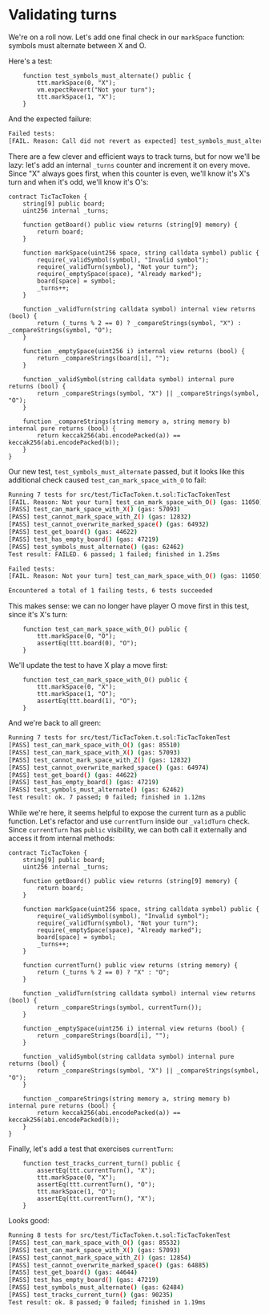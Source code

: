 # Validating turns

We're on a roll now. Let's add one final check in our `markSpace` function: symbols must alternate between X and O.

Here's a test:

```solidity
    function test_symbols_must_alternate() public {
        ttt.markSpace(0, "X");
        vm.expectRevert("Not your turn");
        ttt.markSpace(1, "X");
    }
```

And the expected failure:

```bash
Failed tests:
[FAIL. Reason: Call did not revert as expected] test_symbols_must_alternate() (gas: 61452)
```

There are a few clever and efficient ways to track turns, but for now we'll be lazy: let's add an internal `_turns` counter and increment it on every move. Since "X" always goes first, when this counter is even, we'll know it's X's turn and when it's odd, we'll know it's O's:

```solidity
contract TicTacToken {
    string[9] public board;
    uint256 internal _turns;

    function getBoard() public view returns (string[9] memory) {
        return board;
    }

    function markSpace(uint256 space, string calldata symbol) public {
        require(_validSymbol(symbol), "Invalid symbol");
        require(_validTurn(symbol), "Not your turn");
        require(_emptySpace(space), "Already marked");
        board[space] = symbol;
        _turns++;
    }

    function _validTurn(string calldata symbol) internal view returns (bool) {
        return (_turns % 2 == 0) ? _compareStrings(symbol, "X") : _compareStrings(symbol, "O");
    }

    function _emptySpace(uint256 i) internal view returns (bool) {
        return _compareStrings(board[i], "");
    }

    function _validSymbol(string calldata symbol) internal pure returns (bool) {
        return _compareStrings(symbol, "X") || _compareStrings(symbol, "O");
    }

    function _compareStrings(string memory a, string memory b) internal pure returns (bool) {
        return keccak256(abi.encodePacked(a)) == keccak256(abi.encodePacked(b));
    }
}
```

Our new test, `test_symbols_must_alternate` passed, but it looks like this additional check caused `test_can_mark_space_with_O` to fail:

```bash
Running 7 tests for src/test/TicTacToken.t.sol:TicTacTokenTest
[FAIL. Reason: Not your turn] test_can_mark_space_with_O() (gas: 11050)
[PASS] test_can_mark_space_with_X() (gas: 57093)
[PASS] test_cannot_mark_space_with_Z() (gas: 12832)
[PASS] test_cannot_overwrite_marked_space() (gas: 64932)
[PASS] test_get_board() (gas: 44622)
[PASS] test_has_empty_board() (gas: 47219)
[PASS] test_symbols_must_alternate() (gas: 62462)
Test result: FAILED. 6 passed; 1 failed; finished in 1.25ms

Failed tests:
[FAIL. Reason: Not your turn] test_can_mark_space_with_O() (gas: 11050)

Encountered a total of 1 failing tests, 6 tests succeeded
```

This makes sense: we can no longer have player O move first in this test, since it's X's turn:

```solidity
    function test_can_mark_space_with_O() public {
        ttt.markSpace(0, "O");
        assertEq(ttt.board(0), "O");
    }
```

We'll update the test to have X play a move first:

```solidity
    function test_can_mark_space_with_O() public {
        ttt.markSpace(0, "X");
        ttt.markSpace(1, "O");
        assertEq(ttt.board(1), "O");
    }
```

And we're back to all green:

```bash
Running 7 tests for src/test/TicTacToken.t.sol:TicTacTokenTest
[PASS] test_can_mark_space_with_O() (gas: 85510)
[PASS] test_can_mark_space_with_X() (gas: 57093)
[PASS] test_cannot_mark_space_with_Z() (gas: 12832)
[PASS] test_cannot_overwrite_marked_space() (gas: 64974)
[PASS] test_get_board() (gas: 44622)
[PASS] test_has_empty_board() (gas: 47219)
[PASS] test_symbols_must_alternate() (gas: 62462)
Test result: ok. 7 passed; 0 failed; finished in 1.12ms
```

While we're here, it seems helpful to expose the current turn as a public function. Let's refactor and use `currentTurn` inside our `_validTurn` check. Since `currentTurn` has `public` visibility, we can both call it externally and access it from internal methods:

```solidity
contract TicTacToken {
    string[9] public board;
    uint256 internal _turns;

    function getBoard() public view returns (string[9] memory) {
        return board;
    }

    function markSpace(uint256 space, string calldata symbol) public {
        require(_validSymbol(symbol), "Invalid symbol");
        require(_validTurn(symbol), "Not your turn");
        require(_emptySpace(space), "Already marked");
        board[space] = symbol;
        _turns++;
    }

    function currentTurn() public view returns (string memory) {
        return (_turns % 2 == 0) ? "X" : "O";
    }

    function _validTurn(string calldata symbol) internal view returns (bool) {
        return _compareStrings(symbol, currentTurn());
    }

    function _emptySpace(uint256 i) internal view returns (bool) {
        return _compareStrings(board[i], "");
    }

    function _validSymbol(string calldata symbol) internal pure returns (bool) {
        return _compareStrings(symbol, "X") || _compareStrings(symbol, "O");
    }

    function _compareStrings(string memory a, string memory b) internal pure returns (bool) {
        return keccak256(abi.encodePacked(a)) == keccak256(abi.encodePacked(b));
    }
}
```

Finally, let's add a test that exercises `currentTurn`:

```solidity
    function test_tracks_current_turn() public {
        assertEq(ttt.currentTurn(), "X");
        ttt.markSpace(0, "X");
        assertEq(ttt.currentTurn(), "O");
        ttt.markSpace(1, "O");
        assertEq(ttt.currentTurn(), "X");
    }
```

Looks good:

```bash
Running 8 tests for src/test/TicTacToken.t.sol:TicTacTokenTest
[PASS] test_can_mark_space_with_O() (gas: 85532)
[PASS] test_can_mark_space_with_X() (gas: 57093)
[PASS] test_cannot_mark_space_with_Z() (gas: 12854)
[PASS] test_cannot_overwrite_marked_space() (gas: 64885)
[PASS] test_get_board() (gas: 44644)
[PASS] test_has_empty_board() (gas: 47219)
[PASS] test_symbols_must_alternate() (gas: 62484)
[PASS] test_tracks_current_turn() (gas: 90235)
Test result: ok. 8 passed; 0 failed; finished in 1.19ms
```
